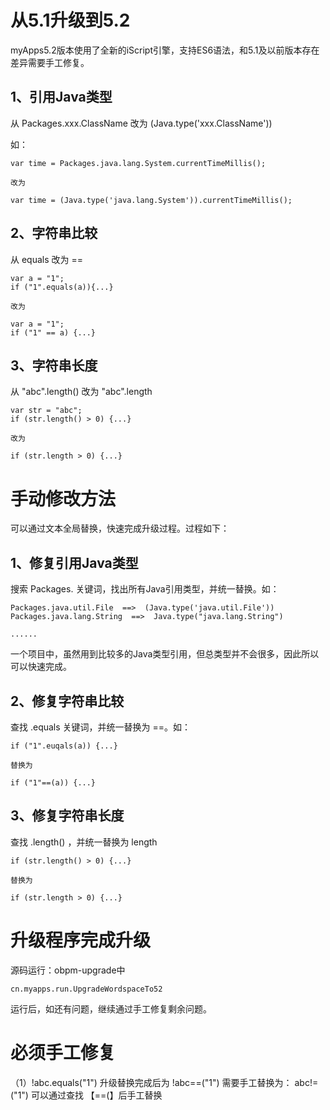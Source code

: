 # 从5.1升级到5.2

myApps5.2版本使用了全新的iScript引擎，支持ES6语法，和5.1及以前版本存在差异需要手工修复。



## 1、引用Java类型

从 Packages.xxx.ClassName  改为 (Java.type('xxx.ClassName'))

如：

```
var time = Packages.java.lang.System.currentTimeMillis();

改为

var time = (Java.type('java.lang.System')).currentTimeMillis();
```



## 2、字符串比较

从 equals 改为 ==

```
var a = "1";
if ("1".equals(a)){...}

改为

var a = "1";
if ("1" == a) {...}
```



## 3、字符串长度

从 "abc".length() 改为 "abc".length

```
var str = "abc";
if (str.length() > 0) {...}

改为

if (str.length > 0) {...}
```



# 手动修改方法

可以通过文本全局替换，快速完成升级过程。过程如下：

## 1、修复引用Java类型

搜索 Packages. 关键词，找出所有Java引用类型，并统一替换。如：

```
Packages.java.util.File  ==>  (Java.type('java.util.File'))
Packages.java.lang.String  ==>  Java.type("java.lang.String")

......
```

一个项目中，虽然用到比较多的Java类型引用，但总类型并不会很多，因此所以可以快速完成。



## 2、修复字符串比较

查找 .equals 关键词，并统一替换为 ==。如：

```
if ("1".euqals(a)) {...}

替换为

if ("1"==(a)) {...}
```



## 3、修复字符串长度

查找 .length() ，并统一替换为 length 

```
if (str.length() > 0) {...}

替换为

if (str.length > 0) {...}
```

# 升级程序完成升级

源码运行：obpm-upgrade中

```
cn.myapps.run.UpgradeWordspaceTo52

```
运行后，如还有问题，继续通过手工修复剩余问题。





# 必须手工修复

（1）!abc.equals("1") 升级替换完成后为  !abc==("1")  需要手工替换为： abc!=("1")  可以通过查找 【==(】后手工替换